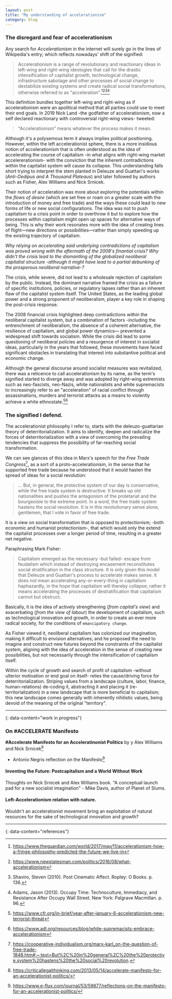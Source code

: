 ```yaml
---
layout: post
title: "My understanding of accelerationism"
category: blog
---
```


### The disregard and fear of accelerationism 

Any search for _Accelerationism_ in the internet will surely go in the lines of Wikipedia's entry; which reflects nowadays' shift of the signified:

> Accelerationism is a range of revolutionary and reactionary ideas in left-wing and right-wing ideologies that call for the drastic intensification of capitalist growth, technological change, infrastructure sabotage and other processes of social change to destabilize existing systems and create radical social transformations, otherwise referred to as "acceleration".[^1][^2][^3][^4]

This definition bundles together left-wing and right-wing as if accelerationism were an apolitical method that all parties could use to meet their end goals. In 2019 Nick Land -the godfather of accelerationism, now a self declared reactionary with controversial right-wing views- tweeted: 
> "Accelerationism" means whatever the process makes it mean. 

Although it's a polysemous term it always implies political positioning. However, within the left accelerationist sphere, there is a more insidious notion of accelerationism that is often understood as the idea of accelerating the course of capitalism -in what aligns with right-wing market accelererationism- with the conviction that the inherent contradictions within the capitalist system will cause its collapse. This understanding falls short trying to interpret the stem planted in Deleuze and Guattari's works (_Anti-Oedipus and A Thousand Plateaus_) and later followed by authors such as Fisher, Alex Williams and Nick Srnicek.

Their notion of acceleration was more about exploring the potentials within the _flows of desire_ (which are set free or roam on a greater scale with the introduction of money and free trade) and the ways these could lead to new forms of life or new social configurations. The idea was not to push capitalism to a crisis point in order to overthrow it but to explore how the processes within capitalism might open up spaces for alternative ways of being. This is why their work resonates more with the idea of creating lines of flight—new directions or possibilities—rather than simply speeding up the existing trajectory of capitalism.

_Why relying on accelerating said underlying contradictions of capitalism was proved wrong with the aftermath of the 2008's finantial crisis? Why didn't the crisis lead to the dismantling of the globalized neoliberal capitalist structure -although it might have lead to a partial debunking of the prosperous neoliberal narrative-?_

The crisis, while severe, did not lead to a wholesale rejection of capitalism by the public. Instead, the dominant narrative framed the crisis as a failure of specific institutions, policies, or regulatory lapses rather than an inherent flaw of the capitalist system itself. The United States, as the leading global power and a strong proponent of neoliberalism, player a key role in shaping the post-crisis response.

The 2008 financial crisis highlighted deep contradictions within the neoliberal capitalist system, but a combination of factors -including the entrenchment of neoliberalism, the absence of a coherent alternative, the resilience of capitalism, and global power dynamics— prevented a widespread shift towards socialism. While the crisis did lead to some questioning of neoliberal policies and a resurgence of interest in socialist ideas, particularly in the years that followed, these movements have faced significant obstacles in translating that interest into substantive political and economic change.

Although the general discourse around socialist measures was revitalized, there was a reticence to call accelerationism by its name, as the term's signified started to diverge away and was adopted by right-wing extremists such as neo-fascists, neo-Nazis, white nationalists and white supremacists to increasingly refer to an "acceleration" of racial conflict through assassinations, murders and terrorist attacks as a means to violently achieve a white ethnostate.[^5][^6] 

### The signified I defend.

The accelerationist philosophy I refer to, starts with the deleuzo-guattarian theory of deterritorialization. It aims to identify, deepen and radicalize the forces of deterritorialization with a view of overcoming the prevailing tendencies that suppress the possibility of far-reaching social transformation. 


We can see glances of this idea in Marx's speech for the _Free Trade Congress_[^9], as a sort of a proto-accelerationism, in the sense that he supported free trade because he understood that it would hasten the spread of ideas for a social revolution: 

> ... But, in general, the protective system of our day is conservative, while the free trade system is destructive. It breaks up old nationalities and pushes the antagonism of the proletariat and the bourgeoisie to the extreme point. In a word, the free trade system hastens the social revolution. It is in this revolutionary sense alone, gentlemen, that I vote in favor of free trade.



It is a view on social transformation that is opposed to protectionism; -both economic and humanist protectionism-, that which would only the extend the capitalist processes over a longer period of time, resulting in a greater net negative.

Paraphrasing Mark Fisher: 

> Capitalism emerged as the necessary -but failed- escape from feudalism which instead of destroying encasement reconstitutes social stratification in the class structure. It is only given this model that Deleuze and Guattari's process to accelerate makes sense. It does not mean accelerating any-or-every-thing in capitalism haphazardly, in the hope that capitalism will thereby collapse; rather it means accelerating the processes of destratification that capitalism cannot but obstruct. 

Basically, it is the idea of actively strengthening (_from capital's view_) and exacerbating (_from the view of labour_) the development of capitalism, such as technological innovation and growth, in order to create an ever more radical society, for the conditions of ``emancipatory change``.

As Fisher viewed it, neoliberal capitalism has colonized our imagination, making it difficult to envision alternatives; and he proposed the need to imagine and construct new futures beyond the constraints of the capitalist system, aligning with the idea of acceleration in the sense of creating new possibilities, but not necessarily through the intensification of capitalism itself.

Within the cycle of growth and search of profit of capitalism -without ulterior motivation or end goal on itself- relies the cause/driving force for deterritorialization. Striping values from a landscape (culture, labor, finance, human-relations) de-coding it, abstracting it and placing it (re-territorialization) in a new landscape that is more beneficial to capitalism; this new landscape comes generally with inherently nihilistic values, being devoid of the meaning of the original "territory".



---
{: data-content="work in progress"}

### On #ACCELERATE Manifesto
**#Accelerate Manifesto for an Acceleratinonist Politics** by y Alex Williams and Nick Srnicek[^7]

- Antonio Negris reflection on the Manifesto[^8]

#### Inventing the Future: Postcapitalism and a World Without Work
Thoughts on Nick Srnicek and Alex Williams book. "A conceptual launch pad for a new socialist imagination" - Mike Davis, author of Planet of Slums.

#### Left-Accelerationism relation with nature.
Wouldn't an accelerationist movement bring an exploitation of natural resources for the sake of technological innovation and growth?




---
{: data-content="references"}

[^1]: https://www.theguardian.com/world/2017/may/11/accelerationism-how-a-fringe-philosophy-predicted-the-future-we-live-in
[^2]: https://www.newstatesman.com/politics/2016/08/what-accelerationism
[^3]: Shaviro, Steven (2010). Post Cinematic Affect. Ropley: O Books. p. 136.
[^4]: Adams, Jason (2013). Occupy Time: Technoculture, Immediacy, and Resistance After Occupy Wall Street. New York: Palgrave Macmillan. p. 96.
[^5]: https://www.cfr.org/in-brief/year-after-january-6-accelerationism-new-terrorist-threat
[^6]: https://www.adl.org/resources/blog/white-supremacists-embrace-accelerationism
[^7]: https://criticallegalthinking.com/2013/05/14/accelerate-manifesto-for-an-accelerationist-politics/
[^8]: https://www.e-flux.com/journal/53/59877/reflections-on-the-manifesto-for-an-accelerationist-politics/
[^9]: https://cooperative-individualism.org/marx-karl_on-the-question-of-free-trade-1848.htm#:~:text=But%2C%20in%20general%2C%20the%20protective,system%20hastens%20the%20social%20revolution.
